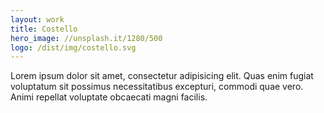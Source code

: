 ```yaml
---
layout: work
title: Costello
hero_image: //unsplash.it/1280/500
logo: /dist/img/costello.svg
---
```


Lorem ipsum dolor sit amet, consectetur adipisicing elit. Quas enim fugiat voluptatum sit possimus necessitatibus excepturi, commodi quae vero. Animi repellat voluptate obcaecati magni facilis.
